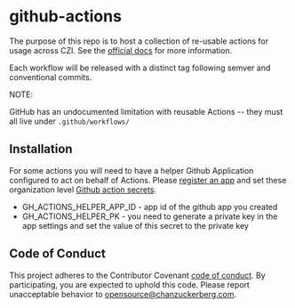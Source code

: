 # github-actions
The purpose of this repo is to host a collection of re-usable actions for usage across CZI.
See the [official docs](https://docs.github.com/en/actions/using-workflows/reusing-workflows) for more information.

Each workflow will be released with a distinct tag following semver and conventional commits.


NOTE:

GitHub has an undocumented limitation with reusable Actions -- they must all live under `.github/workflows/`

## Installation

For some actions you will need to have a helper Github
Application configured to act on behalf of Actions.
Please [register an app](https://docs.github.com/en/apps/creating-github-apps/registering-a-github-app/registering-a-github-app)
and set these organization level
[Github action secrets](https://docs.github.com/en/actions/security-for-github-actions/security-guides/using-secrets-in-github-actions).

* GH_ACTIONS_HELPER_APP_ID - app id of the github app you created
* GH_ACTIONS_HELPER_PK - you need to generate a private key in the app settings and set the value of this secret to the private key

## Code of Conduct

This project adheres to the Contributor Covenant [code of conduct](https://github.com/chanzuckerberg/.github/blob/master/CODE_OF_CONDUCT.md). By participating, you are expected to uphold this code. Please report unacceptable behavior to [opensource@chanzuckerberg.com](mailto:opensource@chanzuckerberg.com).
